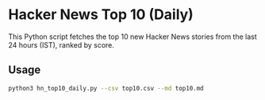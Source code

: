 # Hacker News Top 10 (Daily)

This Python script fetches the top 10 new Hacker News stories from the last 24 hours (IST), ranked by score.

## Usage
```bash
python3 hn_top10_daily.py --csv top10.csv --md top10.md
